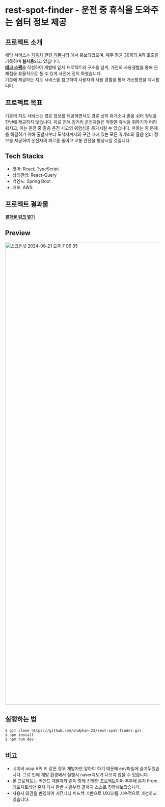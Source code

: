 # rest-spot-finder - 운전 중 휴식을 도와주는 쉼터 정보 제공

## 프로젝트 소개
해당 서비스는 [자동차 관련 커뮤니티](https://m.ppomppu.co.kr/new/bbs_view.php?id=freeboard&no=8821533) 에서 홍보되었으며, 매주 평균 30회의 API 호춣을 기록하며 **실사용**되고 있습니다.
<br />
[__테크 스펙__](https://docs.google.com/document/d/1EYgFZ9NGm49wcDMm3XwS2kfvcAqx6mpCRiLnsr4RI4w/edit)을 작성하여 개발에 앞서 프로젝트의 구조를 설계, 개인의 사용경험을 통해 문제점을 효율적으로 풀 수 있게 사전에 정의 하였습니다.
<br />
기존에 제공하는 지도 서비스를 참고하여 사용자의 사용 경험을 통해 개선방안을 제시합니다. <br />

## 프로젝트 목표
기존의 지도 서비스는 경로 정보를 제공하면서도 경로 상의 휴게소나 졸음 쉬터 정보를 한번에 제공하지 않습니다. 이로 인해 장거리 운전자들은 적절한 휴식을 취하기가 어려워지고, 이는 운전 중 졸음 운전 사고의 위험성을 증가시킬 수 있습니다. 저희는 이 문제를 해결하기 위해 출발지부터 도착지까지의 구간 내에 있는 모든 휴게소와 졸음 쉼터 정보를 제공하여 운전자의 피로를 줄이고 교통 안전을 향상시킬 것입니다.

## Tech Stacks
- 코어: React, TypeScript
- 상태관리: React-Query
- 백엔드: Spring Boot
- 배포: AWS

## 프로젝트 결과물
[__결과물 링크 열기__](https://restspotfinder.site/)

## Preview
<img width="1500" alt="스크린샷 2024-06-21 오후 7 06 35" src="https://github.com/andyhan-23/rest-spot-finder/assets/98483125/6a264de9-05cf-4166-91fa-6ead40606064">

## 실행하는 법
```
$ git clone https://github.com/andyhan-23/rest-spot-finder.git
$ npm install
$ npm run dev
```
## 비고
- 네이버 map API 키 같은 경우 개발자만 알아야 하기 때문에 env파일에 숨겨두었습니다. 그로 인해 개발 환경에서 실행시 naver지도가 나오지 않을 수 있습니다.
- 본 프로젝트는 백엔드 개발자와 같이 함께 진행한 [프로젝트](https://github.com/RestSpotFinder)이며 추후에 혼자 Front 레포지토리만 혼자 다시 한번 처음부터 끝까지 스스로 진행해보았습니다.
- 사용자 의견을 반영하여 커뮤니티 피드백 기반으로 UX/UI를 지속적으로 개선하고 있습니다.










